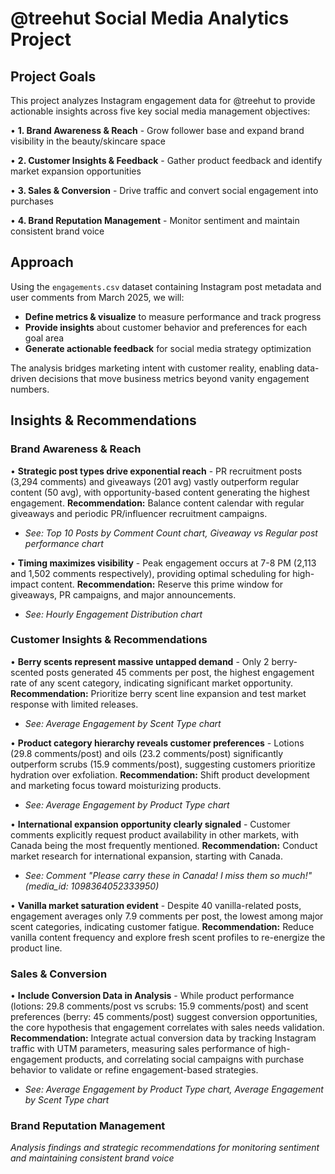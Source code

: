 # @treehut Social Media Analytics Project

## Project Goals

This project analyzes Instagram engagement data for @treehut to provide actionable insights across five key social media management objectives:

• **1. Brand Awareness & Reach** - Grow follower base and expand brand visibility in the beauty/skincare space

• **2. Customer Insights & Feedback** - Gather product feedback and identify market expansion opportunities

• **3. Sales & Conversion** - Drive traffic and convert social engagement into purchases

• **4. Brand Reputation Management** - Monitor sentiment and maintain consistent brand voice

## Approach

Using the `engagements.csv` dataset containing Instagram post metadata and user comments from March 2025, we will:

- **Define metrics & visualize** to measure performance and track progress
- **Provide insights** about customer behavior and preferences for each goal area
- **Generate actionable feedback** for social media strategy optimization

The analysis bridges marketing intent with customer reality, enabling data-driven decisions that move business metrics beyond vanity engagement numbers.

## Insights & Recommendations

### Brand Awareness & Reach

• **Strategic post types drive exponential reach** - PR recruitment posts (3,294 comments) and giveaways (201 avg) vastly outperform regular content (50 avg), with opportunity-based content generating the highest engagement. **Recommendation:** Balance content calendar with regular giveaways and periodic PR/influencer recruitment campaigns.
  - *See: Top 10 Posts by Comment Count chart, Giveaway vs Regular post performance chart*

• **Timing maximizes visibility** - Peak engagement occurs at 7-8 PM (2,113 and 1,502 comments respectively), providing optimal scheduling for high-impact content. **Recommendation:** Reserve this prime window for giveaways, PR campaigns, and major announcements.
  - *See: Hourly Engagement Distribution chart*

### Customer Insights & Recommendations

• **Berry scents represent massive untapped demand** - Only 2 berry-scented posts generated 45 comments per post, the highest engagement rate of any scent category, indicating significant market opportunity. **Recommendation:** Prioritize berry scent line expansion and test market response with limited releases.
  - *See: Average Engagement by Scent Type chart*

• **Product category hierarchy reveals customer preferences** - Lotions (29.8 comments/post) and oils (23.2 comments/post) significantly outperform scrubs (15.9 comments/post), suggesting customers prioritize hydration over exfoliation. **Recommendation:** Shift product development and marketing focus toward moisturizing products.
  - *See: Average Engagement by Product Type chart*

• **International expansion opportunity clearly signaled** - Customer comments explicitly request product availability in other markets, with Canada being the most frequently mentioned. **Recommendation:** Conduct market research for international expansion, starting with Canada.
  - *See: Comment "Please carry these in Canada! I miss them so much!" (media_id: 1098364052333950)*

• **Vanilla market saturation evident** - Despite 40 vanilla-related posts, engagement averages only 7.9 comments per post, the lowest among major scent categories, indicating customer fatigue. **Recommendation:** Reduce vanilla content frequency and explore fresh scent profiles to re-energize the product line.
### Sales & Conversion

• **Include Conversion Data in Analysis** - While product performance (lotions: 29.8 comments/post vs scrubs: 15.9 comments/post) and scent preferences (berry: 45 comments/post) suggest conversion opportunities, the core hypothesis that engagement correlates with sales needs validation. **Recommendation:** Integrate actual conversion data by tracking Instagram traffic with UTM parameters, measuring sales performance of high-engagement products, and correlating social campaigns with purchase behavior to validate or refine engagement-based strategies.
  - *See: Average Engagement by Product Type chart, Average Engagement by Scent Type chart*

### Brand Reputation Management

*Analysis findings and strategic recommendations for monitoring sentiment and maintaining consistent brand voice*